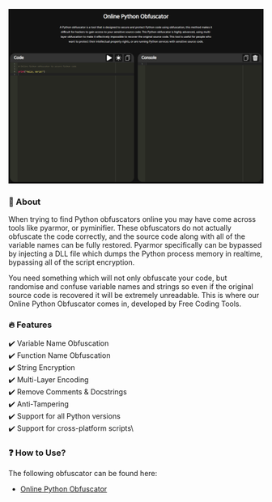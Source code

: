 <p align = "center">
    <img src = "Img1.png" alt="Banner">
</p>

### :dart: About ###

When trying to find Python obfuscators online you may have come across tools like pyarmor, or pyminifier. These obfuscators do not actually obfuscate the code correctly, and the source code along with all of the variable names can be fully restored. Pyarmor specifically can be bypassed by injecting a DLL file which dumps the Python process memory in realtime, bypassing all of the script encryption.

You need something which will not only obfuscate your code, but randomise and confuse variable names and strings so even if the original source code is recovered it will be extremely unreadable. This is where our Online Python Obfuscator comes in, developed by Free Coding Tools.

### :fire: Features ###

✔️ Variable Name Obfuscation\
✔️ Function Name Obfuscation\
✔️ String Encryption\
✔️ Multi-Layer Encoding\
✔️ Remove Comments & Docstrings\
✔️ Anti-Tampering\
✔️ Support for all Python versions\
✔️ Support for cross-platform scripts\

### ❓ How to Use? ###

The following obfuscator can be found here:

- [Online Python Obfuscator](https://freecodingtools.org/py-obfuscator)
